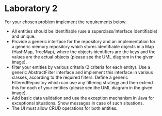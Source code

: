 # Laboratory 2

<!--
**Lab assignment**

A.	Write a Java class with at least three instance attributes of different types. For example, Car with the following attributes: a manufacturer, a model, maximum speed, a price and a manufacturing year. This is only an example, please choose your own type. Implement the constructors, setters and getters, and other required methods (e.g. toString(), equals()).

B.	Create a repository that contains objects having the type defined at A and provide an iterator for the repository. Write a program that displays the list of all objects and then computes different kinds of information. For example, for a collection of cars, the program prints the following information:
-	the cheapest car;
-	the fastest car;
-	the models manufactured by a given manufacturer.

For testing, you will create some objects in the main function and add them to the repository.


---

**Home assignment**

-->

For your chosen problem implement the requirements below:
-	All entities should be identifiable (use a superclass/interface Identifiable) and unique.
-	Provide a generic interface for the repository and an implementation for a generic memory repository which stores identifiable objects in a Map (HashMap, TreeMap), where the objects identifiers are the keys and the values are the actual objects (please see the UML diagram in the given image).
-	filter your entities by various criteria (2 criteria for each entity). Use a generic AbstractFilter interface and implement this interface in various classes, according to the required filters. Define a generic FilteredRepositoy which can use any filtering strategy and then extend this for each of your entities (please see the UML diagram in the given image).
-	Add basic data validation and use the exception mechanism in Java for exceptional situations. Show messages in case of such situations.
-	The UI must allow CRUD operations for both entities.
